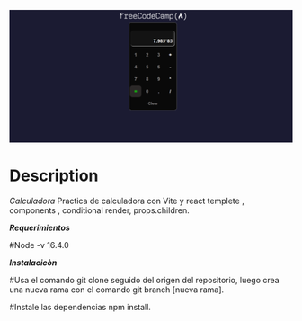 
![calculadora](https://github.com/MichaelRodr/Calculadora/blob/main/src/assets/calculator.png)

# Description

*Calculadora*
Practica de calculadora con Vite y react templete , components , conditional render, props.children.


***Requerimientos***

#Node -v 16.4.0


***Instalacicòn***

#Usa el comando git clone seguido del origen del repositorio, luego crea una nueva rama con el comando git branch [nueva rama].

#Instale las dependencias npm install.

